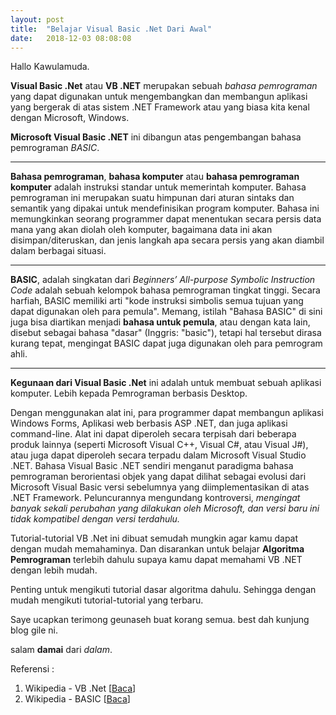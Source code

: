 ```yaml
---
layout: post
title:  "Belajar Visual Basic .Net Dari Awal"
date:   2018-12-03 08:08:08
---
```


Hallo Kawulamuda.

**Visual Basic .Net** atau **VB  .NET** merupakan sebuah *bahasa pemrograman* yang dapat digunakan untuk mengembangkan dan membangun aplikasi yang bergerak di atas sistem .NET Framework atau yang biasa kita kenal dengan Microsoft, Windows.

**Microsoft Visual Basic .NET** ini dibangun atas pengembangan bahasa pemrograman *BASIC*. 

***

**Bahasa pemrograman**, **bahasa komputer** atau **bahasa pemrograman komputer** adalah instruksi standar untuk memerintah komputer. Bahasa pemrograman ini merupakan suatu himpunan dari aturan sintaks dan semantik yang dipakai untuk mendefinisikan program komputer. Bahasa ini memungkinkan seorang programmer dapat menentukan secara persis data mana yang akan diolah oleh komputer, bagaimana data ini akan disimpan/diteruskan, dan jenis langkah apa secara persis yang akan diambil dalam berbagai situasi.

***

**BASIC**, adalah singkatan dari *Beginners’ All-purpose Symbolic Instruction Code* adalah sebuah kelompok bahasa pemrograman tingkat tinggi. Secara harfiah, BASIC memiliki arti "kode instruksi simbolis semua tujuan yang dapat digunakan oleh para pemula". Memang, istilah "Bahasa BASIC" di sini juga bisa diartikan menjadi **bahasa untuk pemula**, atau dengan kata lain, disebut sebagai bahasa "dasar" (Inggris: "basic"), tetapi hal tersebut dirasa kurang tepat, mengingat BASIC dapat juga digunakan oleh para pemrogram ahli.

***

**Kegunaan dari Visual Basic .Net** ini adalah untuk membuat sebuah aplikasi komputer. Lebih kepada Pemrograman berbasis Desktop.

Dengan menggunakan alat ini, para programmer dapat membangun aplikasi Windows Forms, Aplikasi web berbasis ASP .NET, dan juga aplikasi command-line. Alat ini dapat diperoleh secara terpisah dari beberapa produk lainnya (seperti Microsoft Visual C++, Visual C#, atau Visual J#), atau juga dapat diperoleh secara terpadu dalam Microsoft Visual Studio .NET. Bahasa Visual Basic .NET sendiri menganut paradigma bahasa pemrograman berorientasi objek yang dapat dilihat sebagai evolusi dari Microsoft Visual Basic versi sebelumnya yang diimplementasikan di atas .NET Framework. Peluncurannya mengundang kontroversi, *mengingat banyak sekali perubahan yang dilakukan oleh Microsoft, dan versi baru ini tidak kompatibel dengan versi terdahulu.*


Tutorial-tutorial VB .Net ini dibuat semudah mungkin agar kamu dapat dengan mudah memahaminya. Dan disarankan untuk belajar **Algoritma Pemrograman** terlebih dahulu supaya kamu dapat memahami VB .NET dengan lebih mudah.

Penting untuk mengikuti tutorial dasar algoritma dahulu. Sehingga dengan mudah mengikuti tutorial-tutorial yang terbaru.

Saye ucapkan terimong geunaseh buat korang semua. best dah kunjung blog gile ni.

salam **damai** dari *dalam*.

Referensi : 
 1. Wikipedia - VB .Net [[Baca](https://id.wikipedia.org/wiki/Visual_Basic_.NET)]
 2. Wikipedia - BASIC [[Baca](https://id.wikipedia.org/wiki/BASIC)]
